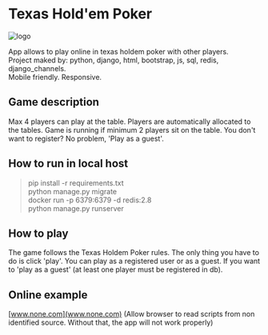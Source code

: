 # Texas Hold'em Poker

![logo](https://gitcdn.link/koualsky/texas-holdem/master/logo.png)

App allows to play online in texas holdem poker with other players.  
Project maked by: python, django, html, bootstrap, js, sql, 
redis, django_channels.  
Mobile friendly. Responsive. 

## Game description

Max 4 players can play at the table.
Players are automatically allocated to the tables.
Game is running if minimum 2 players sit on the table.
You don't want to register? No problem, 'Play as a guest'.

## How to run in local host

> pip install -r requirements.txt  
> python manage.py migrate  
> docker run -p 6379:6379 -d redis:2.8  
> python manage.py runserver  

## How to play

The game follows the Texas Holdem Poker rules. The only thing 
you have to do is click 'play'. 
You can play as a registered user or as a guest. 
If you want to 'play as a guest' (at least one player 
must be registered in db).

## Online example

[www.none.com](www.none.com) (Allow browser to read scripts 
from non identified source. Without that, 
the app will not work properly)